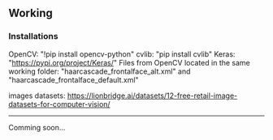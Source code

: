 ## Working

### Installations

OpenCV: "!pip install opencv-python"
cvlib: "pip install cvlib"
Keras: "https://pypi.org/project/Keras/"
Files from OpenCV located in the same working folder: "haarcascade_frontalface_alt.xml" and "haarcascade_frontalface_default.xml"

images datasets: https://lionbridge.ai/datasets/12-free-retail-image-datasets-for-computer-vision/

--------------------------------------------------------------------------------------------------------------------------------------------------------------------------------------------------------------------------------------------------------------------------------------------

Comming soon...